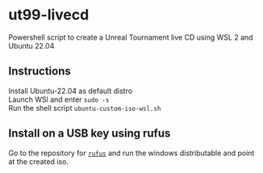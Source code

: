 # ut99-livecd
Powershell script to create a Unreal Tournament live CD using WSL 2 and Ubuntu 22.04

## Instructions

Install Ubuntu-22.04 as default distro  
Launch WSl and enter `sudo -s`  
Run the shell script `ubuntu-custom-iso-wsl.sh`  

## Install on a USB key using rufus

Go to the repository for [`rufus`](https://github.com/pbatard/rufus) and run the windows distributable and point at the created iso.

